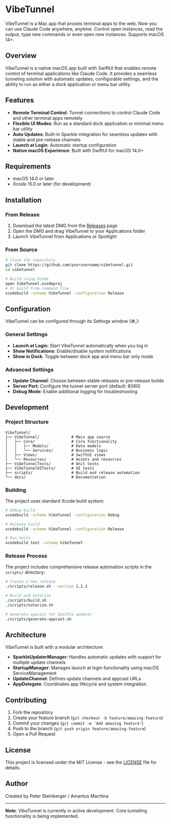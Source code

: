 # VibeTunnel

VibeTunnel is a Mac app that proxies terminal apps to the web. Now you can use Claude Code anywhere, anytime. Control open instances, read the output, type new commands or even open new instances. Supports macOS 14+.

## Overview

VibeTunnel is a native macOS app built with SwiftUI that enables remote control of terminal applications like Claude Code. It provides a seamless tunneling solution with automatic updates, configurable settings, and the ability to run as either a dock application or menu bar utility.

## Features

- **Remote Terminal Control**: Tunnel connections to control Claude Code and other terminal apps remotely
- **Flexible UI Modes**: Run as a standard dock application or minimal menu bar utility
- **Auto Updates**: Built-in Sparkle integration for seamless updates with stable and pre-release channels
- **Launch at Login**: Automatic startup configuration
- **Native macOS Experience**: Built with SwiftUI for macOS 14.0+

## Requirements

- macOS 14.0 or later
- Xcode 15.0 or later (for development)

## Installation

### From Release
1. Download the latest DMG from the [Releases](https://github.com/yourusername/vibetunnel/releases) page
2. Open the DMG and drag VibeTunnel to your Applications folder
3. Launch VibeTunnel from Applications or Spotlight

### From Source
```bash
# Clone the repository
git clone https://github.com/yourusername/vibetunnel.git
cd vibetunnel

# Build using Xcode
open VibeTunnel.xcodeproj
# Or build from command line
xcodebuild -scheme VibeTunnel -configuration Release
```

## Configuration

VibeTunnel can be configured through its Settings window (⌘,):

### General Settings
- **Launch at Login**: Start VibeTunnel automatically when you log in
- **Show Notifications**: Enable/disable system notifications
- **Show in Dock**: Toggle between dock app and menu bar only mode

### Advanced Settings
- **Update Channel**: Choose between stable releases or pre-release builds
- **Server Port**: Configure the tunnel server port (default: 8080)
- **Debug Mode**: Enable additional logging for troubleshooting

## Development

### Project Structure
```
VibeTunnel/
├── VibeTunnel/              # Main app source
│   ├── Core/                # Core functionality
│   │   ├── Models/          # Data models
│   │   └── Services/        # Business logic
│   ├── Views/               # SwiftUI views
│   └── Resources/           # Assets and resources
├── VibeTunnelTests/         # Unit tests
├── VibeTunnelUITests/       # UI tests
├── scripts/                 # Build and release automation
└── docs/                    # Documentation
```

### Building

The project uses standard Xcode build system:

```bash
# Debug build
xcodebuild -scheme VibeTunnel -configuration Debug

# Release build
xcodebuild -scheme VibeTunnel -configuration Release

# Run tests
xcodebuild test -scheme VibeTunnel
```

### Release Process

The project includes comprehensive release automation scripts in the `scripts/` directory:

```bash
# Create a new release
./scripts/release.sh --version 1.2.3

# Build and notarize
./scripts/build.sh
./scripts/notarize.sh

# Generate appcast for Sparkle updates
./scripts/generate-appcast.sh
```

## Architecture

VibeTunnel is built with a modular architecture:

- **SparkleUpdaterManager**: Handles automatic updates with support for multiple update channels
- **StartupManager**: Manages launch at login functionality using macOS ServiceManagement
- **UpdateChannel**: Defines update channels and appcast URLs
- **AppDelegate**: Coordinates app lifecycle and system integration

## Contributing

1. Fork the repository
2. Create your feature branch (`git checkout -b feature/amazing-feature`)
3. Commit your changes (`git commit -m 'Add amazing feature'`)
4. Push to the branch (`git push origin feature/amazing-feature`)
5. Open a Pull Request

## License

This project is licensed under the MIT License - see the [LICENSE](LICENSE) file for details.

## Author

Created by Peter Steinberger / Amantus Machina

---

**Note**: VibeTunnel is currently in active development. Core tunneling functionality is being implemented.